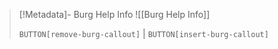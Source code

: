 > [!Metadata]- Burg Help Info
> ![[Burg Help Info]]
> 
> `BUTTON[remove-burg-callout]` | `BUTTON[insert-burg-callout]`